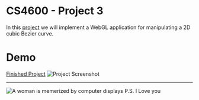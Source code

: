 # CS4600 - Project 3
In this [project](https://graphics.cs.utah.edu/courses/cs4600/fall2023/?prj=3) we will implement a WebGL application for manipulating a 2D cubic Bezier curve.

# Demo
[Finished Project](https://cs4600.irlqt.me/project_3/)
![Project Screenshot](https://cs4600.irlqt.me/project_3/screenshot.png "Project 3 Screenshot")

-----

![A woman is memerized by computer displays](https://cs4600.irlqt.me/project_3/saint.jpg "Patron Saint of this Repository")
P.S. I Love you
